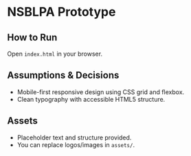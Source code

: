 # NSBLPA Prototype

## How to Run
Open `index.html` in your browser.

## Assumptions & Decisions
- Mobile-first responsive design using CSS grid and flexbox.
- Clean typography with accessible HTML5 structure.

## Assets
- Placeholder text and structure provided.
- You can replace logos/images in `assets/`.
